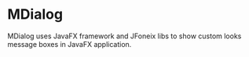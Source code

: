 # MDialog
MDialog uses JavaFX framework and JFoneix libs to show custom looks message boxes in JavaFX application.
